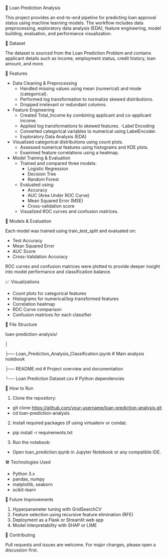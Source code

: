 🏦 Loan Prediction Analysis

This project provides an end-to-end pipeline for predicting loan approval status using machine learning models. The workflow includes data preprocessing, exploratory data analysis (EDA), feature engineering, model building, evaluation, and performance visualization.


📂 Dataset

The dataset is sourced from the Loan Prediction Problem and contains applicant details such as income, employment status, credit history, loan amount, and more.

🔧 Features
- Data Cleaning & Preprocessing
  - Handled missing values using mean (numerical) and mode (categorical).
  - Performed log transformation to normalize skewed distributions.
  - Dropped irrelevant or redundant columns.
- Feature Engineering
  - Created Total_Income by combining applicant and co-applicant income.
  - Applied log transformations to skewed features.
-Label Encoding
  - Converted categorical variables to numerical using LabelEncoder.
  - Exploratory Data Analysis (EDA)
- Visualized categorical distributions using count plots.
  - Assessed numerical features using histograms and KDE plots.
  - Examined feature correlations using a heatmap.
- Model Training & Evaluation
  - Trained and compared three models:
    - Logistic Regression
    - Decision Tree
    - Random Forest
  - Evaluated using:
    - Accuracy
    - AUC (Area Under ROC Curve)
    - Mean Squared Error (MSE)
    - Cross-validation score
  - Visualized ROC curves and confusion matrices.

🧪 Models & Evaluation

Each model was trained using train_test_split and evaluated on:
- Test Accuracy
- Mean Squared Error
- AUC Score
- Cross-Validation Accuracy

ROC curves and confusion matrices were plotted to provide deeper insight into model performance and classification balance.

📈 Visualizations
- Count plots for categorical features
- Histograms for numerical/log-transformed features
- Correlation heatmap
- ROC Curve comparison
- Confusion matrices for each classifier

📁 File Structure

loan-prediction-analysis/

│

├── Loan_Prediction_Analysis_Classification.ipynb       # Main analysis notebook


├── README.md                                           # Project overview and documentation


└── Loan Prediction Dataset.csv                         #  Python dependencies


🚀 How to Run

1. Clone the repository:
  - git clone https://github.com/your-username/loan-prediction-analysis.git
  - cd loan-prediction-analysis
2. Install required packages (if using virtualenv or conda):
  - pip install -r requirements.txt
3. Run the notebook:
  - Open loan_prediction.ipynb in Jupyter Notebook or any compatible IDE.


🛠 Technologies Used
- Python 3.x
- pandas, numpy
- matplotlib, seaborn
- scikit-learn

📌 Future Improvements

1. Hyperparameter tuning with GridSearchCV
2. Feature selection using recursive feature elimination (RFE)
3. Deployment as a Flask or Streamlit web app
4. Model interpretability with SHAP or LIME

🤝 Contributing

Pull requests and issues are welcome. For major changes, please open a discussion first.

